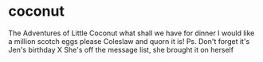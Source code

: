 # coconut
The Adventures of Little Coconut
what shall we have for dinner
I would like a million scotch eggs please
Coleslaw and quorn it is!
Ps. Don't forget it's Jen's birthday X
She's off the message list, she brought it on herself
